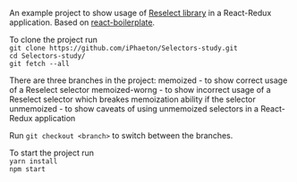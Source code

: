An example project to show usage of [Reselect library](https://github.com/reactjs/reselect) in a React-Redux application. 
Based on [react-boilerplate](https://github.com/react-boilerplate/react-boilerplate).

To clone the project run  
`git clone https://github.com/iPhaeton/Selectors-study.git`  
`cd Selectors-study/`  
`git fetch --all`

There are three branches in the project:
memoized - to show correct usage of a Reselect selector
memoized-worng - to show incorrect usage of a Reselect selector which breakes memoization ability if the selector
unmemoized - to show caveats of using unmemoized selectors in a React-Redux application

Run `git checkout <branch>` to switch between the branches.

To start the project run   
`yarn install`  
`npm start`  
